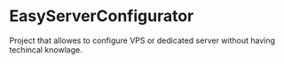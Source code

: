 # EasyServerConfigurator
Project that allowes to configure VPS or dedicated server without having techincal knowlage. 
